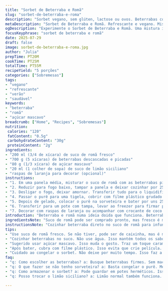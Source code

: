 ```yaml
---
title: "Sorbet de Beterraba e Romã"
slug: "sorbet-de-beterraba-e-roma"
description: "Sorbet vegano, sem glúten, lactose ou ovos. Beterrabas cozidas no suco de romã, adoçado com açúcar mascavo e limão siciliano para um toque cítrico. Processo simples: cozimento, purê, resfriamento, congelamento na sorveteira e firmeza no freezer. Serve 5 pessoas. Serve como sobremesa refrescante, uma pedida com croutons de coco tostado para crocância. Leve, vibrante, combinação de doçura terrosa da beterraba com acidez da romã e cítrico."
metaDescription: "Sorbet de Beterraba e Romã. Refrescante e vegano. Mistura doçura terrosa e acidez. Simples e saudável. Serve bem no calor."
ogDescription: "Experimente o Sorbet de Beterraba e Romã. Uma mistura incrível. Doçura da beterraba com acidez da romã. Perfeito para os dias quentes."
focusKeyphrase: "sorbet de beterraba e romã"
date: 2025-07-29
draft: false
image: sorbet-de-beterraba-e-roma.jpg
author: "Julia"
prepTime: PT20M
cookTime: PT25M
totalTime: PT55M
recipeYield: "5 porções"
categories: ["Sobremesas"]
tags:
- "vegano"
- "refrescante"
- "verão"
- "saudável"
keywords:
- "beterraba"
- "romã"
- "açúcar mascavo"
breadcrumb: ["Home", "Recipes", "Sobremesas"]
nutrition: 
 calories: "120"
 fatContent: "0.5g"
 carbohydrateContent: "30g"
 proteinContent: "2g"
ingredients:
- "200 ml (3/4 de xícara) de suco de romã fresco"
- "700 g (5 xícaras) de beterrabas descascadas e picadas"
- "80 g (1/3 xícara) de açúcar mascavo"
- "20 ml (1 colher de sopa) de suco de limão siciliano"
- "raspas de laranja para decorar (opcional)"
instructions:
- "1. Em uma panela média, misturar o suco de romã com as beterrabas picadas. Levar ao fogo alto até ferver."
- "2. Reduzir para fogo baixo, tampar a panela e deixar cozinhar por 25 minutos, até que as beterrabas estejam macias, quase desmanchando."
- "3. Desligar o fogo, deixar amornar. Transferir tudo para o liquidificador, adicionar o açúcar mascavo e suco de limão siciliano. Bater até virar um purê bem liso."
- "4. Passar o purê para uma tigela, cobrir com filme plástico grudado na superfície para evitar contato com ar. Levar à geladeira por no mínimo 3 horas para resfriar bem."
- "5. Depois de gelado, colocar o purê na sorveteira e bater por uns 25 minutos, até ficar cremoso e ganhar consistência de sorbet."
- "6. Transferir para um pote com tampa, levar ao freezer para firmar por mais 3 horas. Se estiver muito duro, aguardar uns 5 minutos fora do freezer antes de servir."
- "7. Decorar com raspas de laranja ou acompanhar com crocante de coco tostado para contraste."
introduction: "Beterraba e romã numa ideia doida que funciona. Beterraba forte, terrosa, misturada com o doce ácido da romã. Adoçar com mascavo pra dar aquele fundo caramelizado. Limão siciliano na parada pra não ficar enjoativo. Cozinhar as beterrabas dentro do suco pra pegar sabor, não perder nada na água. Bater tudo até virar creme, refrigerar, bater na sorveteira até firmar. Congelar e pronto. Serve frio, refrescante. Joga raspas de laranja pra dar aroma. Crocante de coco vai bem nessa jornada congelada. Sobremesa de verão, saudável e vegana, zero tripa pesada. Acarajé das sobremesas se quiser chamar. Alternativa para quem evita célere industrializado e quer algo natural, sem lactose, sem ovo, sem glúten, sem nada que pese."
ingredientsNote: "Suco de romã pode ser comprado pronto, mas fresco é melhoreza. Beterraba mais fresca, mais doce vai ficar o sorbet. Usar açúcar mascavo ao invés do branco muda o tom do doce, traz um quê de melaço gostoso. Limão siciliano mais suave que o comum, combina melhor com veg e doce. Raspas de laranja são opcionais, mas invocam um aroma delicado e equilibram o sabor. O crocante de coco funciona como contraste de textura, pode substituir por castanhas se preferir algo mais crocante. Sorbet no geral é simples, o segredo tá no ponto certo de cozimento das beterrabas, e resfriamento antes da sorveteira para firmar."
instructionsNote: "Cozinhar beterraba direto no suco de romã para infundir sabor, evitando diluir com água. A panela deve ser tampada para o vapor ajudar a cozinhar, sem deixar água evaporar demais. Depois de cozida, bater rápido para evitar escurecimento, evitar contato excessivo com ar. Filme plástico grudado faz diferença para não formar película no purê. Refrigerar pelo menos 3 horas, isso ajuda o sorbet a se formar melhor na sorveteira. 25 minutos é base, dependendo da sua máquina, ajustar o tempo. Congelar firme mas não eternamente, para evitar sorbet ressacando. Calibrar tempo pra textura ideal, tirar uns minutos antes para ficar molinho no ponto ideal para colher."
tips:
- "Use suco de romã fresco. Se não tiver, pode ser de caixinha, mas é menos saboroso. Beterraba mais fresca, mais doce. O resultado no sorbet é incrível. Isso faz toda diferença. Verifique se está bem madura. As beterrabas vão pegar todo o gosto do suco. Cozinhe até quase desmanchar."
- "Cozinhar beterrabas no suco. Não use água. Isso mantém todos os sabores. Assim, a beterraba absorve a acidez da romã. Tampe a panela. O vapor ajuda a cozinhar mais rápido. Isso evita que a água evapore demais. Sempre mexa um pouco. Preste atenção no tempo de cozimento."
- "Sugerido usar açúcar mascavo. Isso muda o gosto. Traz um toque caramelo ao sorbet. Pode parecer trivial. Mas a escolha de açúcar influencia muito. Use limão siciliano também. Isso equilibrar o sabor. E não deixar enjoativo. Uma colher só faz diferença."
- "Após bater, cubra com filme plástico. Isso evita que crie película. Importante na hora de refrigerar. O purê precisa ficar bem liso. Depois de gelado, a textura é melhor. Colocar na sorveteira não pode ser apressado. Deixe 25 minutos, mas preste atenção se sua máquina funciona igual."
- "Cuidado ao congelar o sorbet. Não deixe por muito tempo. Isso faz a textura mudar. E fica difícil servir. Quando retirar do freezer, aguarde uns minutos. Assim fica mais fácil de colher. E a textura fica cremosa. Adicionar raspas de laranja é um toque. Uma explosão de aroma e frescor."
faq:
- "q: Como escolher as beterrabas? a: Busque beterrabas firmes. Sem machucados. O tamanho não importa muito. Coube na sua receita, está bom. Prefira cores vibrantes. Mais frescas, mais sabor."
- "q: O que fazer se não tenho sorveteira? a: Basta congelar o purê. Mexa a cada 30 minutos. Isso ajuda a não formar cristais. Metade do trabalho, na verdade. Uma colher e força de vontade."
- "q: Como armazenar o sorbet? a: Pode guardar em potes herméticos. Isso ajuda a manter sabor. Deixe no freezer, claro. Mas não por muito tempo. Uma medida de dias é boa."
- "q: Posso trocar o limão siciliano? a: Limão normal também funciona. Mas o gosto muda bastante. Menos suave, mais azedo. Um equilíbrio no sabor se perde. Teste, mas o limão siciliano é o ideal."

---
```

